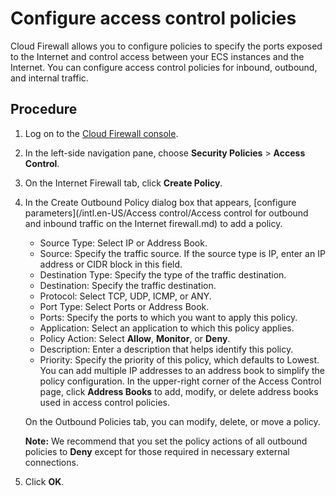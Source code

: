 # Configure access control policies

Cloud Firewall allows you to configure policies to specify the ports exposed to the Internet and control access between your ECS instances and the Internet. You can configure access control policies for inbound, outbound, and internal traffic.

## Procedure

1.  Log on to the [Cloud Firewall console](https://yundun.console.aliyun.com/?p=cfwnext).
2.  In the left-side navigation pane, choose **Security Policies** \> **Access Control**.
3.  On the Internet Firewall tab, click **Create Policy**.
4.  In the Create Outbound Policy dialog box that appears, [configure parameters](/intl.en-US/Access control/Access control for outbound and inbound traffic on the Internet firewall.md) to add a policy.

    -   Source Type: Select IP or Address Book.
    -   Source: Specify the traffic source. If the source type is IP, enter an IP address or CIDR block in this field.
    -   Destination Type: Specify the type of the traffic destination.
    -   Destination: Specify the traffic destination.
    -   Protocol: Select TCP, UDP, ICMP, or ANY.
    -   Port Type: Select Ports or Address Book.
    -   Ports: Specify the ports to which you want to apply this policy.
    -   Application: Select an application to which this policy applies.
    -   Policy Action: Select **Allow**, **Monitor**, or **Deny**.
    -   Description: Enter a description that helps identify this policy.
    -   Priority: Specify the priority of this policy, which defaults to Lowest.
    You can add multiple IP addresses to an address book to simplify the policy configuration. In the upper-right corner of the Access Control page, click **Address Books** to add, modify, or delete address books used in access control policies.

    On the Outbound Policies tab, you can modify, delete, or move a policy.

    **Note:** We recommend that you set the policy actions of all outbound policies to **Deny** except for those required in necessary external connections.

5.  Click **OK**.

